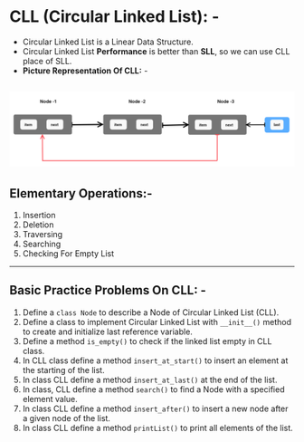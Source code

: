 # CLL (Circular Linked List): -

- Circular Linked List is a Linear Data Structure.
- Circular Linked List **Performance** is better than **SLL**, so we can use CLL place of SLL.
- **Picture Representation Of CLL:** -

![img](images/CLL.png)
-------
## Elementary Operations:-
1. Insertion
2. Deletion
3. Traversing
4. Searching
5. Checking For Empty List
-------

## Basic Practice Problems On CLL: -
1. Define a `class Node` to describe a Node of Circular Linked List (CLL).
2. Define a class to implement Circular Linked List with `__init__()` method to create and initialize last reference 
   variable.
3. Define a method `is_empty()` to check if the linked list empty in CLL class.
4. In CLL class define a method `insert_at_start()` to insert an element at the starting of the list.
5. In class CLL define a method `insert_at_last()` at the end of the list.
6. In class, CLL define a method `search()` to find a Node with a specified element value.
7. In class CLL define a method `insert_after()` to insert a new node after a given node of the list.
8. In class CLL define a method `printList()` to print all elements of the list.
